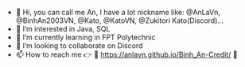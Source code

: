 - 👋 Hi, you can call me An, I have a lot nickname like: @AnLaVn, @BinhAn2003VN, @Kato, @KatoVN, @Zukitori Kato(Discord)...
- 👀 I’m interested in Java, SQL
- 🌱 I’m currently learning in FPT Polytechnic
- 💞️ I’m looking to collaborate on Discord
- 📫 How to reach me 👉 🔗 https://anlavn.github.io/Binh_An-Credit/ 🔗

<!---
AnLaVN/AnLaVN is a ✨ special ✨ repository because its `README.md` (this file) appears on your GitHub profile.
You can click the Preview link to take a look at your changes.
--->
